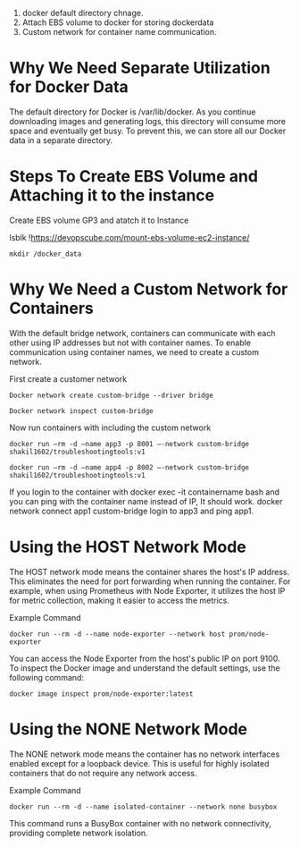 1. docker default directory chnage.
2. Attach EBS volume to docker for storing dockerdata
3. Custom network for container name communication.

# Why We Need Separate Utilization for Docker Data
The default directory for Docker is /var/lib/docker. As you continue downloading images and generating logs, this directory will consume more space and eventually get busy. To prevent this, we can store all our Docker data in a separate directory.

# Steps To Create EBS Volume and Attaching it to the instance
Create EBS volume GP3 and atatch it to Instance

lsblk 
!https://devopscube.com/mount-ebs-volume-ec2-instance/

    mkdir /docker_data 

# Why We Need a Custom Network for Containers

With the default bridge network, containers can communicate with each other using IP addresses but not with container names. To enable communication using container names, we need to create a custom network.

First create a customer network 

    Docker network create custom-bridge --driver bridge

    Docker network inspect custom-bridge

Now run containers with including the custom network

    docker run –rm -d –name app3 -p 8001 –-network custom-bridge  shakil1602/troubleshootingtools:v1

    docker run –rm -d –name app4 -p 8002 –-network custom-bridge  shakil1602/troubleshootingtools:v1

If you login to the container with docker exec -it containername bash and you can ping with the container name instead of IP, It should work. 
docker network connect app1 custom-bridge
login to app3 and ping app1.

# Using the HOST Network Mode

The HOST network mode means the container shares the host's IP address. This eliminates the need for port forwarding when running the container. For example, when using Prometheus with Node Exporter, it utilizes the host IP for metric collection, making it easier to access the metrics.

Example Command

    docker run --rm -d --name node-exporter --network host prom/node-exporter

You can access the Node Exporter from the host's public IP on port 9100. To inspect the Docker image and understand the default settings, use the following command:

    docker image inspect prom/node-exporter:latest

# Using the NONE Network Mode

The NONE network mode means the container has no network interfaces enabled except for a loopback device. This is useful for highly isolated containers that do not require any network access.

Example Command

    docker run --rm -d --name isolated-container --network none busybox

This command runs a BusyBox container with no network connectivity, providing complete network isolation.



